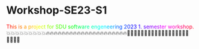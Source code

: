 # Workshop-SE23-S1
<span style="color:#FF0000">T</span><span style="color:#FF1900">h</span><span style="color:#FF3100">i</span><span style="color:#FF4A00">s</span> <span style="color:#FF6300">i</span><span style="color:#FF7B00">s</span> <span style="color:#FF9400">a</span> <span style="color:#FFAD00">p</span><span style="color:#FFC500">r</span><span style="color:#FFDE00">o</span><span style="color:#FFF700">j</span><span style="color:#EFFF00">e</span><span style="color:#D6FF00">c</span><span style="color:#BDFF00">t</span> <span style="color:#A5FF00">f</span><span style="color:#8CFF00">o</span><span style="color:#73FF00">r</span> <span style="color:#5AFF00">S</span><span style="color:#42FF00">D</span><span style="color:#29FF00">U</span> <span style="color:#10FF00">s</span><span style="color:#00FF08">o</span><span style="color:#00FF21">f</span><span style="color:#00FF3A">t</span><span style="color:#00FF52">w</span><span style="color:#00FF6B">a</span><span style="color:#00FF84">r</span><span style="color:#00FF9C">e</span> <span style="color:#00FFB5">e</span><span style="color:#00FFCE">n</span><span style="color:#00FFE6">g</span><span style="color:#00FFFF">e</span><span style="color:#00E6FF">n</span><span style="color:#00CEFF">e</span><span style="color:#00B5FF">e</span><span style="color:#009CFF">r</span><span style="color:#0084FF">i</span><span style="color:#006BFF">n</span><span style="color:#0052FF">g</span> <span style="color:#003AFF">2</span><span style="color:#0021FF">0</span><span style="color:#0008FF">2</span><span style="color:#1000FF">3</span> <span style="color:#2900FF">1</span><span style="color:#4200FF">.</span> <span style="color:#5A00FF">s</span><span style="color:#7300FF">e</span><span style="color:#8C00FF">m</span><span style="color:#A500FF">e</span><span style="color:#BD00FF">s</span><span style="color:#D600FF">t</span><span style="color:#EF00FF">e</span><span style="color:#FF00F7">r</span> <span style="color:#FF00DE">w</span><span style="color:#FF00C5">o</span><span style="color:#FF00AD">r</span><span style="color:#FF0094">k</span><span style="color:#FF007B">s</span><span style="color:#FF0063">h</span><span style="color:#FF004A">o</span><span style="color:#FF0031">p</span><span style="color:#FF0019">.</span> :boom::boom::boom::boom::boom::boom::boom::boom::boom::fire::fire::fire::fire::fire::fire::fire::fire::fire::fire::fire::fire::fire::fire::fire::fire::fire::fire::fire::fire::fire::man_playing_water_polo::man_playing_water_polo::man_playing_water_polo::man_playing_water_polo::man_playing_water_polo::man_playing_water_polo::man_playing_water_polo::man_playing_water_polo::man_playing_water_polo::man_playing_water_polo::man_playing_water_polo:
